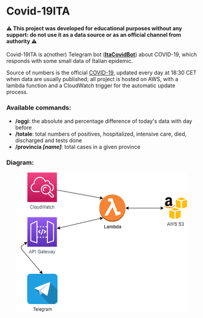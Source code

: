# Covid-19ITA

#### :warning: This project was developed for educational purposes without any support: do not use it as a data source or as an official channel from authority :warning:

Covid-19ITA is a(nother) Telegram bot (**[ItaCovidBot](https://telegram.me/ItaCovidBot)**) about COVID-19, which responds with some small data of Italian epidemic.

Source of numbers is the official [COVID-19](https://github.com/pcm-dpc/COVID-19), updated every day at 18:30 CET when data are usually published; all project is hosted on AWS, with a lambda function and a CloudWatch trigger for the automatic update process.

### Available commands:
- **/oggi**: the absolute and percentage difference of today's data with day before
- **/totale**: total numbers of positives, hospitalized, intensive care, died, discharged and tests done
- **/provincia *[name]***: total cases in a given province

### Diagram:

<p align="center">
<img src="doc/diagram.png">
</p>
